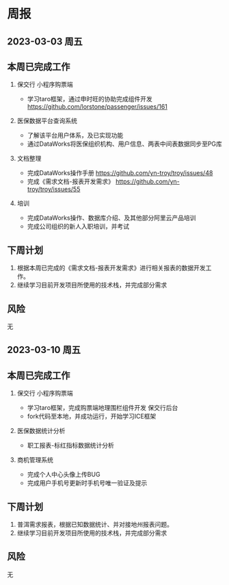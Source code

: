 # 周报

## 2023-03-03 周五

## 本周已完成工作

1. 保交行 小程序购票端
   - 学习taro框架，通过申时旺的协助完成组件开发
   https://github.com/lorstone/passenger/issues/161
   
2. 医保数据平台查询系统 
   - 了解该平台用户体系，及已实现功能
   - 通过DataWorks将医保组织机构、用户信息、两表中间表数据同步至PG库
   
3. 文档整理
   - 完成DataWorks操作手册
   https://github.com/yn-troy/troy/issues/48
   - 完成《需求文档-报表开发需求》
   https://github.com/yn-troy/troy/issues/55
   
4. 培训
   - 完成DataWorks操作、数据库介绍、及其他部分阿里云产品培训
   - 完成公司组织的新人入职培训，并考试
   
## 下周计划

1. 根据本周已完成的《需求文档-报表开发需求》进行相关报表的数据开发工作。
2. 继续学习目前开发项目所使用的技术栈，并完成部分需求

## 风险

无

## 2023-03-10 周五

## 本周已完成工作

1. 保交行 
小程序购票端
   - 学习taro框架，完成购票端地理围栏组件开发
保交行后台
   - fork代码至本地，并成功运行，开始学习ICE框架
 
2. 医保数据统计分析
   - 职工报表-标红指标数据统计分析
   
3. 商机管理系统
   - 完成个人中心头像上传BUG
   - 完成用户手机号更新时手机号唯一验证及提示
   
## 下周计划

1. 普洱需求报表，根据已知数据统计、并对接地州报表问题。
2. 继续学习目前开发项目所使用的技术栈，并完成部分需求

## 风险

无
